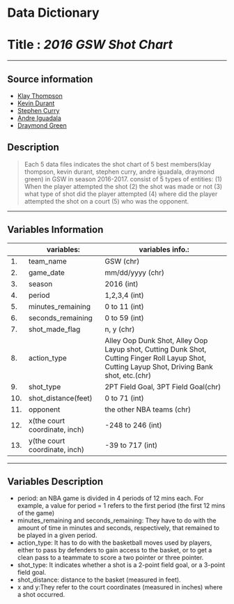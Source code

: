 Data Dictionary
=========================

# Title : **_2016 GSW Shot Chart_**

------------------------------------------------

Source information
----------------------------
- [Klay Thompson](https://raw.githubusercontent.com/ucb-stat133/stat133-spring-2018/master/data/klay-thompson.csv)
- [Kevin Durant](https://raw.githubusercontent.com/ucb-stat133/stat133-spring-2018/master/data/kevin-durant.csv)
- [Stephen Curry](https://raw.githubusercontent.com/ucb-stat133/stat133-spring-2018/master/data/stephen-curry.csv)
- [Andre Iguadala](https://raw.githubusercontent.com/ucb-stat133/stat133-spring-2018/master/data/andre-iguodala.csv)
- [Draymond Green](https://raw.githubusercontent.com/ucb-stat133/stat133-spring-2018/master/data/draymond-green.csv)

Description 
----------------------------
> Each 5 data files indicates the shot chart of 5 best members(klay thompson, kevin durant, stephen curry, andre iguadala, draymond green) in GSW in season 2016-2017. 
consist of 5 types of entities: 
(1) When the player attempted the shot (2) the shot was made or not (3) what type of shot did the player attempted (4) where did the player attempted the shot on a court (5) who was the opponent.


------------------------------------------------------------------

Variables Information
-----------------------------------------------
|        |variables:           |variables info.:                     |
|--------|---------------------|-------------------------------------|
|1.      |team_name            |GSW (chr)                            |
|2.      |game_date            |mm/dd/yyyy (chr)                     |
|3.      |season               |2016 (int)                           |
|4.      |period               |1,2,3,4 (int)                        |
|5.      |minutes_remaining    |0 to 11 (int)                        |
|6.      |seconds_remaining    |0 to 59 (int)                        |
|7.      |shot_made_flag       |n, y (chr)                           |
|8.      |action_type          |Alley Oop Dunk Shot, Alley Oop Layup shot, Cutting Dunk Shot, Cutting Finger Roll Layup Shot, Cutting Layup Shot, Driving Bank shot, etc.(chr)  |
|9.      |shot_type            |2PT Field Goal, 3PT Field Goal(chr)  |
|10.      |shot_distance(feet)   |0 to 71 (int)                      |
|11.      |opponent            |the other NBA teams (chr)            |
|12.      |x(the court coordinate, inch)   |-248 to 246   (int)      |
|13.      |y(the court coordinate, inch)   |-39 to 717  (int)        |
----------------------------------------------------------------------
                               
Variables Description
----------------------------------------------------------------------
* period: an NBA game is divided in 4 periods of 12 mins each. For example, a value
for period = 1 refers to the first period (the first 12 mins of the game)
* minutes_remaining and seconds_remaining: They have to do with the amount of time in
minutes and seconds, respectively, that remained to be played in a given period.
* action_type: It has to do with the basketball moves used by players, either to pass by
defenders to gain access to the basket, or to get a clean pass to a teammate to score a
two pointer or three pointer.
* shot_type: It indicates whether a shot is a 2-point field goal, or a 3-point field goal.
* shot_distance:  distance to the basket (measured in feet).
* x and y:They refer to the court coordinates (measured in inches) where a shot occurred. 
